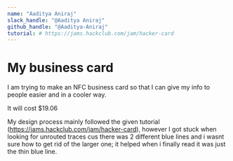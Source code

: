 ```yaml
---
name: "Aaditya Aniraj"
slack_handle: "@Aaditya Aniraj"
github_handle: "@Aaditya-Aniraj"
tutorial: # https://jams.hackclub.com/jam/hacker-card
---
```


# My business card 

<!-- Describe your board in 2-3 sentences. What are you making? What will it do? -->
I am trying to make an NFC business card so that I can give my info to people easier and in a cooler way.
<!-- How much is it going to cost? -->
It will cost $19.06
<!-- Tell us a little bit about your design process. What were some challenges? What helped? ***Totally optional*** -->
My design process mainly followed the given tutorial (https://jams.hackclub.com/jam/hacker-card), however I got stuck when looking for unrouted traces cus there was 2 different blue lines and i wasnt sure how to get rid of the larger one; it helped when i finally read it was just the thin blue line.
